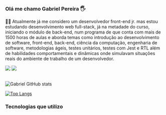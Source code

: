 ### Olá me chamo Gabriel Pereira 🖐️

🧑‍🎓 Atualmente já me considero um desenvolvedor front-end jr. mas estou estudando desenvolvimento web full-stack, já na metadade do curso, iniciando o módulo de back-end, num programa de que conta com mais de 1500 horas de aulas e aborda temas como introdução ao desenvolvimento de software, front-end, back-end, ciência da computação, engenharia de software, metodologias ágeis, testes unitários, testes com Jest e RTL além de habilidades comportamentais e dinâmicas onde simulavam situações reais do ambiente de trabalho de um desenvolvedor.

<div>
   <a href="https://www.linkedin.com/in/gabriel-pereira-antunes" target="_blank"><img src="https://img.shields.io/badge/LinkedIn-0077B5?style=for-the-badge&logo=linkedin&logoColor=white" target="_blank"></a>
   <a href="mailto:gabrielja2antunes@gmail.com"><img src="https://img.shields.io/badge/Gmail-D14836?style=for-the-badge&logo=gmail&logoColor=white" target="_blank"></a>  
<div><br/>

![Gabriel GitHub stats](https://github-readme-stats.vercel.app/api?username=Gabrielja2&show_icons=true&theme=dracula)

[![Top Langs](https://github-readme-stats.vercel.app/api/top-langs/?username=Gabrielja2&langs_count=8)](https://github.com/anuraghazra/github-readme-stats)


### Tecnologias que utilizo
   
<div style="display: inline-block"><br/>
   <img align="center" alt=""html5 src="https://img.shields.io/badge/HTML5-E34F26?style=for-the-badge&logo=html5&logoColor=white">
   <img align="center" alt=""html5 src="https://img.shields.io/badge/CSS3-1572B6?style=for-the-badge&logo=css3&logoColor=white">
   <img align="center" alt=""html5 src="https://img.shields.io/badge/JavaScript-F7DF1E?style=for-the-badge&logo=javascript&logoColor=black">
   <img align="center" alt=""html5 src="https://img.shields.io/badge/React-20232A?style=for-the-badge&logo=react&logoColor=61DAFB">
   <img align="center" alt=""html5 src="https://img.shields.io/badge/Tailwind_CSS-38B2AC?style=for-the-badge&logo=tailwind-css&logoColor=white">
   <img align="center" alt=""html5 src="https://img.shields.io/badge/Bootstrap-563D7C?style=for-the-badge&logo=bootstrap&logoColor=white">
  <img align="center" alt=""html5 src="https://img.shields.io/badge/Jest-323330?style=for-the-badge&logo=Jest&logoColor=white">  
<div>
